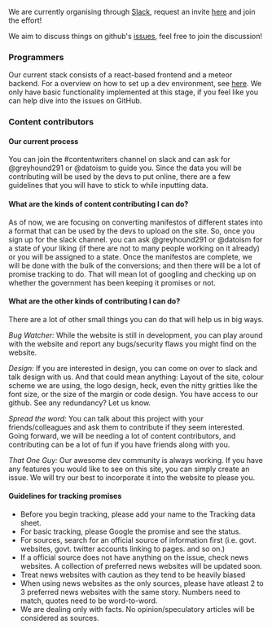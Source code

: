 We are currently organising through [Slack](https://indianpromisetracker.slack.com/), request an invite [here](https://iptuserbot.herokuapp.com/) and join the effort!

We aim to discuss things on github's [issues](https://github.com/reddit-india/indianelectionmeter.github.io/issues), feel free to join the discussion!

### Programmers

Our current stack consists of a react-based frontend and a meteor backend. For a overview on how to set up a dev environment, see [here](meteor/README.md). We only have basic functionality implemented at this stage, if you feel like you can help dive into the issues on GitHub.

### Content contributors

#### Our current process

You can join the #contentwriters channel on slack and can ask for @greyhound291 or @datoism to guide you. Since the data you will be contributing will be used by the devs to put online, there are a few guidelines that you will have to stick to while inputting data.

#### What are the kinds of content contributing I can do?

As of now, we are focusing on converting manifestos of different states into a format that can be used by the devs to upload on the site. So, once you sign up for the slack channel. you can ask @greyhound291 or @datoism for a state of your liking (if there are not to many people working on it already) or you will be assigned to a state.
Once the manifestos are complete, we will be done with the bulk of the conversions; and then there will be a lot of promise tracking to do. That will mean lot of googling and checking up on whether the government has been keeping it promises or not. 

#### What are the other kinds of contributing I can do?

There are a lot of other small things you can do that will help us in big ways.

*Bug Watcher:* While the website is still in development, you can play around with the website and report any bugs/security flaws you might find on the website.

*Design:* If you are interested in design, you can come on over to slack and talk design with us. And that could mean anything: Layout of the site, colour scheme we are using, the logo design, heck, even the nitty gritties like the font size, or the size of the margin or code design. You have access to our github. See any redundancy? Let us know.

*Spread the word:* You can talk about this project with your friends/colleagues and ask them to contribute if they seem interested. Going forward, we will be needing a lot of content contributors, and contributing can be a lot of fun if you have friends along with you.

*That One Guy:* Our awesome dev community is always working. If you have any features you would like to see on this site, you can simply create an issue. We will try our best to incorporate it into the website to please you.

#### Guidelines for tracking promises

* Before you begin tracking, please add your name to the Tracking data sheet.
* For basic tracking, please Google the promise and see the status.
* For sources, search for an official source of information first (i.e. govt. websites, govt. twitter accounts linking to pages. and so on.)
* If a official source does not have anything on the issue, check news websites. A collection of preferred news websites will be updated soon.
* Treat news websites with caution as they tend to be heavily biased
* When using news websites as the only sources, please have atleast 2 to 3 preferred news websites with the same story. Numbers need to match, quotes need to be word-to-word.
* We are dealing only with facts. No opinion/speculatory articles will be considered as sources.